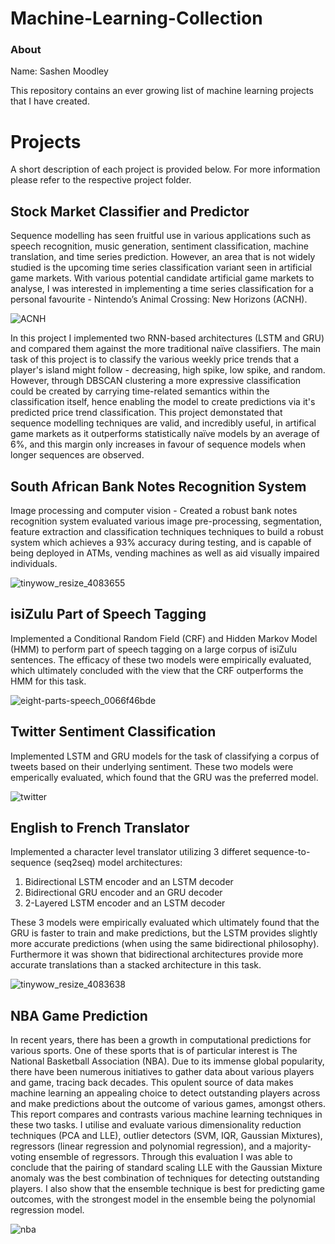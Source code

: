 # Machine-Learning-Collection
### About
Name: Sashen Moodley

This repository contains an ever growing list of machine learning projects that I have created.

# Projects
A short description of each project is provided below. For more information please refer to the respective project folder.

## Stock Market Classifier and Predictor
Sequence modelling has seen fruitful use in various applications such as speech recognition, music generation, sentiment classification, machine translation, and time series prediction. However, an area that is not widely studied is the upcoming time series classification variant seen in artificial game markets. With various potential candidate artificial game markets to analyse, I was interested in implementing a time series classification for a personal favourite - Nintendo’s Animal Crossing: New Horizons (ACNH).

![ACNH](https://user-images.githubusercontent.com/71750671/182713835-4de2805c-906b-4e0f-8102-54f146857693.jpg)

In this project I implemented two RNN-based architectures (LSTM and GRU) and compared them against the more traditional naïve classifiers. The main task of this project is to classify the various weekly price trends that a player's island might follow - decreasing, high spike, low spike, and random. However, through DBSCAN clustering a more expressive classification could be created by carrying time-related semantics within the classification itself, hence enabling the model to create predictions via it's predicted price trend classification.
This project demonstated that sequence modelling techniques are valid, and incredibly useful, in artifical game markets as it outperforms statistically naïve models by an average of 6%, and this margin only increases in favour of sequence models when longer sequences are observed.

## South African Bank Notes Recognition System
Image processing and computer vision - Created a robust bank notes recognition system evaluated various image pre-processing, segmentation, feature extraction and classification techniques techniques to build a robust system which achieves a 93% accuracy during testing, and is capable of being deployed in ATMs, vending machines as well as aid visually impaired  individuals.

![tinywow_resize_4083655](https://user-images.githubusercontent.com/71750671/182954544-e8169382-0bbd-4139-baad-c7bb8057f4be.jpg)

## isiZulu Part of Speech Tagging
Implemented a Conditional Random Field (CRF) and Hidden Markov Model (HMM) to perform part of speech tagging on a large corpus of isiZulu sentences. The efficacy of these two models were empirically evaluated, which ultimately concluded with the view that the CRF outperforms the HMM for this task.

![eight-parts-speech_0066f46bde](https://user-images.githubusercontent.com/71750671/182952180-456a6df4-8389-4e94-862f-7822bc83d738.jpg)

## Twitter Sentiment Classification
Implemented LSTM and GRU models for the task of classifying a corpus of tweets based on their underlying sentiment. These two models were emperically evaluated, which found that the GRU was the preferred model.

![twitter](https://user-images.githubusercontent.com/71750671/182952749-b303fda5-6e2a-46da-b49d-5c798a46eacb.jpg)

## English to French Translator
Implemented a character level translator utilizing 3 differet sequence-to-sequence (seq2seq) model architectures:

1. Bidirectional LSTM encoder and an LSTM decoder
2. Bidirectional GRU encoder and an GRU decoder
3. 2-Layered LSTM encoder and an LSTM decoder

These 3 models were empirically evaluated which ultimately found that the GRU is faster to train and make predictions, but the LSTM provides slightly more accurate predictions (when using the same bidirectional philosophy). Furthermore it was shown that bidirectional architectures provide more accurate translations than
a stacked architecture in this task.

![tinywow_resize_4083638](https://user-images.githubusercontent.com/71750671/182954575-06ee441b-ced2-4c71-99b1-af581dce53b0.jpg)

## NBA Game Prediction
In recent years, there has been a growth in computational predictions for various sports. One of these sports that is of particular interest is The National Basketball Association (NBA). Due to its immense global popularity, there have been numerous initiatives to gather data about various players and game, tracing back decades. This opulent source of data makes machine learning an appealing choice to detect outstanding players across and make predictions about the outcome of various games, amongst others. This report compares and contrasts various machine learning techniques in these two tasks. I utilise and evaluate various dimensionality reduction techniques (PCA and LLE), outlier detectors (SVM, IQR, Gaussian Mixtures), regressors (linear regression and polynomial regression), and a majority-voting ensemble of regressors. Through this evaluation I was able to conclude that the pairing of standard scaling LLE with the Gaussian Mixture anomaly was the best combination of techniques for detecting outstanding players. I also show that the ensemble technique is best for predicting game outcomes, with the strongest model in the ensemble being the polynomial regression model.

![nba](https://user-images.githubusercontent.com/71750671/209104417-c6be9046-3b1d-46ea-ab22-93cfd22a9f64.png)
